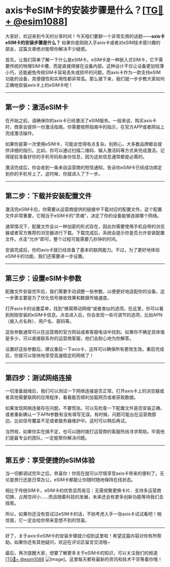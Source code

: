 # axis卡eSIM卡的安装步骤是什么？[[TG💪+ @esim1088](https://t.me/s/esim1088)]

大家好，欢迎来到今天的分享时间！今天咱们要聊一个非常实用的话题——**axis卡eSIM卡的安装步骤是什么？** 如果你是刚刚入手axis卡或者对eSIM技术感兴趣的朋友，这篇文章绝对能帮你解决不少疑惑。

首先，让我们简单了解一下什么是eSIM卡。eSIM卡是一种嵌入式SIM卡，它不需要传统的物理SIM卡槽，而是直接焊接在设备内部。这种设计不仅让设备更加轻薄小巧，还能避免传统SIM卡容易丢失或损坏的问题。而axis卡作为一款支持eSIM功能的设备，其便捷性和实用性都非常高。那么接下来，我们就一步步教大家如何正确地安装axis卡上的eSIM卡吧！

---

## **第一步：激活eSIM卡**
在开始之前，请确保你的axis卡已经激活了eSIM服务。一般来说，购买axis卡时，商家会提供一份激活指南。你需要按照指南中的指示，在官方APP或者网站上完成激活操作。

如果你是第一次使用eSIM卡，可能会觉得有点复杂。别担心，大多数品牌都会提供详细的指引。比如，你可以通过扫描二维码、输入激活码等方式来完成激活。记得提前准备好你的手机号码和身份信息，因为这些信息通常都是必需的。

激活完成后，你会收到一条来自运营商的短信通知，告诉你eSIM卡已经成功绑定到你的手机号上了。这时候，你就进入了下一步。

---

## **第二步：下载并安装配置文件**
激活完eSIM卡后，你需要从运营商提供的链接中下载对应的配置文件。这个配置文件非常重要，它相当于eSIM卡的“灵魂”，决定了你的设备能够连接哪个网络。

通常情况下，配置文件会以一种加密的形式存在，因此你需要使用手机自带的浏览器或者官方推荐的浏览器进行下载。下载完成后，系统会提示你是否允许安装配置文件。点击“允许”即可，整个过程可能需要几秒钟的时间。

安装完成后，你的axis卡就已经具备了基本的联网能力。不过，为了更好地体验eSIM卡的功能，我们还需要进一步设置。

---

## **第三步：设置eSIM卡参数**
配置文件安装完毕后，我们需要手动调整一些参数，以便更好地适配你的设备。这一步骤主要是为了优化信号接收效果和数据传输速度。

打开axis卡的设置菜单，找到“蜂窝移动网络”或者类似的选项。在这里，你可以看到刚刚安装的eSIM卡信息。点击进入后，你会发现一些可调节的选项，比如APN（接入点名称）、用户名、密码等。

这些参数通常可以在运营商的官方网站或者客服电话中找到。如果你不确定具体值是多少，可以直接联系你的运营商客服，他们会耐心地为你解答。

设置好这些参数后，建议重启一下axis卡，这样可以确保所有更改生效。重启完成后，你就可以愉快地享受高速稳定的网络了！

---

## **第四步：测试网络连接**
一切准备就绪后，我们可以测试一下网络连接是否正常。打开axis卡上的浏览器或者其他需要联网的应用程序，看看能否顺利加载网页或者获取数据。

如果发现网络连接存在问题，不要慌张。可以先检查一下配置文件是否安装正确，或者重新确认一下APN参数有没有填写无误。有时候，问题可能出在运营商那边，比如信号覆盖不足或者服务器维护中。这时可以稍后再试。

当然啦，如果你实在搞不定，也可以随时拨打运营商的客服热线寻求帮助。毕竟他们是最专业的团队，一定能帮你解决问题。

---

## **第五步：享受便捷的eSIM体验**
当一切都调试完毕之后，恭喜你！你现在就可以尽情享受axis卡带来的便利了。无论是旅行还是日常办公，eSIM卡都能让你随时随地保持在线状态。

相比于传统SIM卡，eSIM卡的优势显而易见：无需频繁更换卡片、支持多运营商切换、占用空间小……而且随着科技的发展，未来还会有更多创新功能等待我们去探索。

所以，如果你还没有尝试过eSIM卡的话，不妨考虑入手一张axis卡试试看吧！相信我，它一定会给你带来意想不到的惊喜。

---

好了，关于axis卡eSIM卡的安装步骤就介绍到这里啦！希望这篇内容对你有所帮助。如果你还有其他疑问，欢迎在评论区留言交流哦~

最后，再次提醒大家，想要了解更多关于eSIM卡的知识，可以关注我们的频道[[TG💪+ @esim1088](https://t.me/s/esim1088) ![Image](https://i.postimg.cc/4NQfJmqS/Snipaste-2025-05-13-00-14-12.png)]。这里每天都有最新的资讯和技术干货等着你哦！